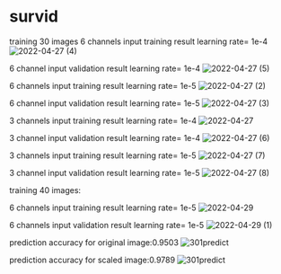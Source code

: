 # survid
training 30 images
6 channels input training result learning rate= 1e-4
![2022-04-27 (4)](https://user-images.githubusercontent.com/38833796/165527339-89791a0d-3e45-42c7-80fb-7dec4e62f7b8.png)

6 channel input validation result learning rate= 1e-4
![2022-04-27 (5)](https://user-images.githubusercontent.com/38833796/165527652-90bc3c4c-08b1-4b19-9dcc-ee5bb5860023.png)

6 channels input training result learning rate= 1e-5
![2022-04-27 (2)](https://user-images.githubusercontent.com/38833796/165523110-31e2b517-8fb9-4460-b05a-1e1a8e165746.png)

6 channel input validation result learning rate= 1e-5
![2022-04-27 (3)](https://user-images.githubusercontent.com/38833796/165523262-3f1256de-4858-4f53-8168-51b91f64fcf2.png)

3 channels input training result learning rate= 1e-4
![2022-04-27](https://user-images.githubusercontent.com/38833796/165528498-e00a25b9-6e35-4794-8e1e-7e85d86359e0.png)

3 channel input validation result learning rate= 1e-4
![2022-04-27 (6)](https://user-images.githubusercontent.com/38833796/165528708-b08a9386-ee77-4ae5-a944-63bd8d6834a3.png)

3 channels input training result learning rate= 1e-5
![2022-04-27 (7)](https://user-images.githubusercontent.com/38833796/165547312-52bd8316-0b52-41ac-a225-f66a159c5be7.png)


3 channel input validation result learning rate= 1e-5
![2022-04-27 (8)](https://user-images.githubusercontent.com/38833796/165547600-9cd51d23-f297-44f1-97e0-5ddb3bcefa6a.png)

training 40 images:

6 channels input training result learning rate= 1e-5
![2022-04-29](https://user-images.githubusercontent.com/38833796/165939442-2eb69e47-a5c5-40ed-be29-f48a5756c8fa.png)


6 channels input validation result learning rate= 1e-5
![2022-04-29 (1)](https://user-images.githubusercontent.com/38833796/165939376-83521702-7162-4952-a786-ae24cd148b31.png)

prediction accuracy for original image:0.9503
![301predict](https://user-images.githubusercontent.com/38833796/165938462-92d4e5fa-8b30-4421-a342-3e97c946beec.png)


prediction accuracy for scaled image:0.9789
![301predict](https://user-images.githubusercontent.com/38833796/165939251-44ed9d46-dfcb-4cf6-aa01-7777509fa25d.png)


